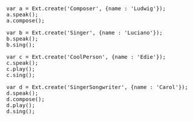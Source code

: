 <pre class="runnable readonly">
var a = Ext.create('Composer', {name : 'Ludwig'});
a.speak();
a.compose();

var b = Ext.create('Singer', {name : 'Luciano'});
b.speak();
b.sing();

var c = Ext.create('CoolPerson', {name : 'Edie'});
c.speak();
c.play();
c.sing();

var d = Ext.create('SingerSongwriter', {name : 'Carol'});
d.speak();
d.compose();
d.play();
d.sing();</pre>
